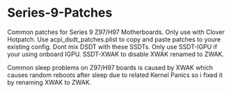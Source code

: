 # Series-9-Patches

Common patches for Series 9 Z97/H97 Motherboards. Only use with Clover Hotpatch.
Use acpi_dsdt_patches.plist to copy and paste patches to youre existing config. Dont mix DSDT with these SSDTs. Only use SSDT-IGPU if your using onboard IGPU. SSDT-XWAK to disable XWAK renamed to ZWAK.

Common sleep problems on Z97/H97 boards is caused by XWAK which causes random reboots after sleep due to related Kernel Panics so i fixed it by renaming XWAK to ZWAK. 

